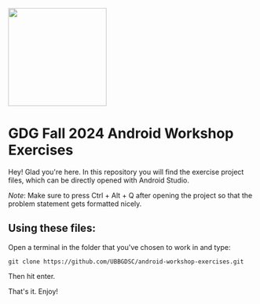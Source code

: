 <img src="https://github.com/user-attachments/assets/c33d59c9-e9c1-4b7a-9091-7120c474b257" width=200 height=200/>

# GDG Fall 2024 Android Workshop Exercises

Hey! Glad you're here. In this repository you will find the exercise project files, which can be directly opened with Android Studio.

_Note_: Make sure to press Ctrl + Alt + Q after opening the project so that the problem statement gets formatted nicely.


## Using these files:

Open a terminal in the folder that you've chosen to work in and type:

```
git clone https://github.com/UBBGDSC/android-workshop-exercises.git
```

Then hit enter.

That's it. Enjoy!
